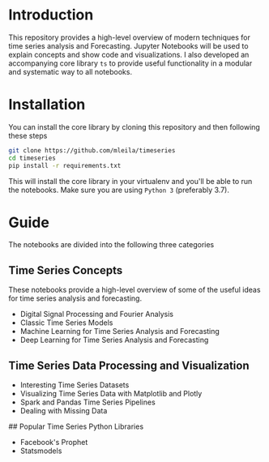 # Introduction
This repository provides a high-level overview of modern techniques for time series analysis and Forecasting. Jupyter Notebooks will be used to explain concepts and show code and visualizations. I also developed an accompanying core library `ts` to provide useful functionality in a modular and systematic way to all notebooks.

# Installation
You can install the core library by cloning this repository and then following these steps
```bash
git clone https://github.com/mleila/timeseries
cd timeseries
pip install -r requirements.txt
```
This will install the core library in your virtualenv and you'll be able to run the notebooks. Make sure you are using `Python 3` (preferably 3.7).

# Guide
The notebooks are divided into the following three categories

## Time Series Concepts
These notebooks provide a high-level overview of some of the useful ideas for time series analysis and forecasting.

- Digital Signal Processing and Fourier Analysis
- Classic Time Series Models
- Machine Learning for Time Series Analysis and Forecasting
- Deep Learning for Time Series Analysis and Forecasting

## Time Series Data Processing and Visualization

- Interesting Time Series Datasets
- Visualizing Time Series Data with Matplotlib and Plotly
- Spark and Pandas Time Series Pipelines
- Dealing with Missing Data

## Popular Time Series Python Libraries

- Facebook's Prophet
- Statsmodels

